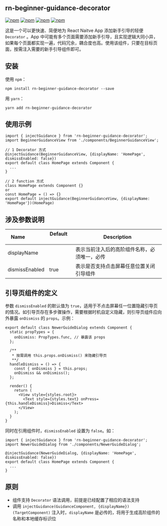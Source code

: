 ## rn-beginner-guidance-decorator

[![npm](https://img.shields.io/npm/v/rn-beginner-guidance-decorator.svg)](https://www.npmjs.com/package/rn-beginner-guidance-decorator)
[![npm](https://img.shields.io/npm/dm/rn-beginner-guidance-decorator.svg)](https://www.npmjs.com/package/rn-beginner-guidance-decorator)
[![npm](https://img.shields.io/npm/dt/rn-beginner-guidance-decorator.svg)](https://www.npmjs.com/package/rn-beginner-guidance-decorator)
[![npm](https://img.shields.io/npm/l/rn-beginner-guidance-decorator.svg)](https://github.com/ljunb/rn-beginner-guidance-decorator/blob/master/LICENSE)

这是一个可以更快速、简便地为 React Naitve App 添加新手引导的轻便 `Decorator` 。App 中可能有多个页面需要添加新手引导，且实现逻辑大同小异，如果每个页面都实现一遍，代码冗余，耦合度也高。使用该组件，只要在目标页面，按需注入需要的新手引导组件即可。

## 安装

使用 `npm`：
```
npm install rn-beginner-guidance-decorator --save
```
用 `yarn`：
```
yarn add rn-beginner-guidance-decorator
```

## 使用示例

```
import { injectGuidance } from 'rn-beginner-guidance-decorator';
import BeginnerGuidanceView from './components/BeginnerGuidanceView';

// 1 Decorator 方式
@injectGuidance(BeginnerGuidanceView, {displayName: 'HomePage', dismissEnabled: false})
export default class HomePage extends Component {
  ...
}

// 2 function 方式
class HomePage extends Component {}
or
const HomePage = () => {}
export default injectGuidance(BeginnerGuidanceView, {displayName: 'HomePage'})(HomePage)

```

## 涉及参数说明
Name             | Default     | Description
---------------- | ----------- | -----------
displayName    |  | 表示当前注入后的高阶组件名称，必须唯一，必传
dismissEnabled | true | 表示是否支持点击屏幕任意位置关闭引导组件

## 引导页组件的定义
参数 `dismissEnabled` 的默认值为 `true`，适用于不点击屏幕任一位置隐藏引导页的情况。如引导页存在多步骤操作，需要根据时机自定义隐藏，则引导页组件应向外暴露 `onDismiss` 的 `props`。示例：

```
export default class NewerGuideDialog extends Component {
  static propTypes = {
    onDismiss: PropTypes.func, // 暴露该 props
  };

  /**
   * 按需调用 this.props.onDismiss() 来隐藏引导页
   **/
  handleDismiss = () => {
    const { onDismiss } = this.props;
    onDismiss && onDismiss();
  };

  render() {
    return (
      <View style={styles.root}>
        <Text style={styles.text} onPress={this.handleDismiss}>Dismiss</Text>
      </View>
    );
  }
}
```

同时在引用组件时，`dismissEnabled` 设置为 `false`。如：

```
import { injectGuidance } from 'rn-beginner-guidance-decorator';
import NewerGuideDialog from './components/NewerGuideDialog';

@injectGuidance(NewerGuideDialog, {displayName: 'HomePage', dismissEnabled: false})
export default class HomePage extends Component {
  ...
}

```

## 原则

* 组件支持 `Decorator` 语法调用，前提是已经配置了相应的语法支持
* 调用 `injectGuidance(GuidanceComponent, {displayName})(TargetComponent)` 注入时，`displayName` 是必传的，将用于生成高阶组件的名称和本地缓存标识位

